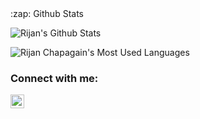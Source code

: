 <summary>:zap: Github Stats</summary>

![Rijan's Github Stats](https://github-readme-stats.codestackr.vercel.app/api?username=rijan-chapagain&count_private=true&hide_border=true)

![Rijan Chapagain's Most Used Languages](https://github-readme-stats.vercel.app/api/top-langs/?username=rijan-chapagain&count_private=true&layout=compact&hide_border=true)

### Connect with me:

[<img alt="Rijan | LinkedIn" width="22px" src="https://cdn.jsdelivr.net/npm/simple-icons@v3/icons/linkedin.svg" />][linkedin]

[linkedin]: https://www.linkedin.com/in/rijan-chapagain/ 
